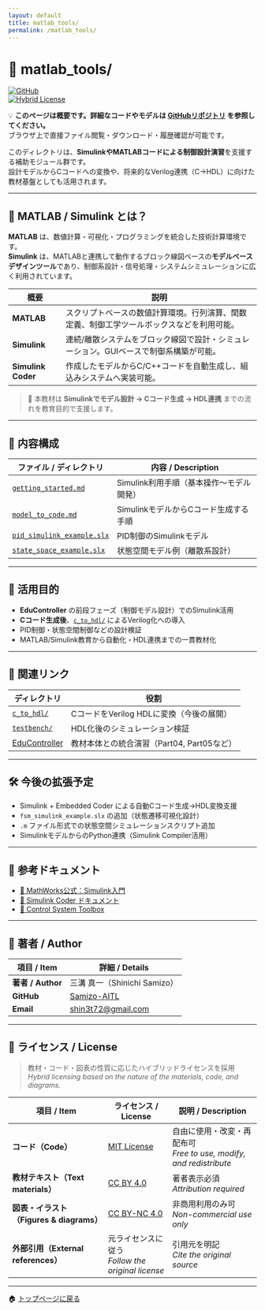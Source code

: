 ```yaml
---
layout: default
title: matlab_tools/
permalink: /matlab_tools/
---
```


# 🧰 matlab_tools/  
[![GitHub](https://img.shields.io/badge/GitHub-Open%20Repo-black?logo=github)](https://github.com/Samizo-AITL/EduController/tree/main/matlab_tools)  
[![Hybrid License](https://img.shields.io/badge/license-Hybrid-blueviolet)](#-ライセンス--license)

💡 **このページは概要です。詳細なコードやモデルは [GitHubリポジトリ](https://github.com/Samizo-AITL/EduController/tree/main/matlab_tools/) を参照してください。**  
ブラウザ上で直接ファイル閲覧・ダウンロード・履歴確認が可能です。

このディレクトリは、**SimulinkやMATLABコードによる制御設計演習**を支援する補助モジュール群です。  
設計モデルからCコードへの変換や、将来的なVerilog連携（C→HDL）に向けた教材基盤としても活用されます。

---

## 📘 MATLAB / Simulink とは？

**MATLAB** は、数値計算・可視化・プログラミングを統合した技術計算環境です。  
**Simulink** は、MATLABと連携して動作するブロック線図ベースの**モデルベースデザインツール**であり、制御系設計・信号処理・システムシミュレーションに広く利用されています。

| 概要 | 説明 |
|------|------|
| **MATLAB** | スクリプトベースの数値計算環境。行列演算、関数定義、制御工学ツールボックスなどを利用可能。 |
| **Simulink** | 連続/離散システムをブロック線図で設計・シミュレーション。GUIベースで制御系構築が可能。 |
| **Simulink Coder** | 作成したモデルからC/C++コードを自動生成し、組込みシステムへ実装可能。 |

> 🎯 本教材は **Simulinkでモデル設計 → Cコード生成 → HDL連携** までの流れを教育目的で支援します。

---

## 📁 内容構成
| ファイル / ディレクトリ | 内容 / Description |
|------------------------|---------------------|
| [`getting_started.md`](https://samizo-aitl.github.io/EduController/matlab_tools/getting_started.html) | Simulink利用手順（基本操作〜モデル開発） |
| [`model_to_code.md`](https://samizo-aitl.github.io/EduController/matlab_tools/model_to_code.html) | SimulinkモデルからCコード生成する手順 |
| [`pid_simulink_example.slx`](https://samizo-aitl.github.io/EduController/matlab_tools/pid_simulink_example.slx) | PID制御のSimulinkモデル |
| [`state_space_example.slx`](https://samizo-aitl.github.io/EduController/matlab_tools/state_space_example.slx) | 状態空間モデル例（離散系設計） |

---

## 🎯 活用目的
- **EduController** の前段フェーズ（制御モデル設計）でのSimulink活用
- **Cコード生成後**、[`c_to_hdl/`](https://samizo-aitl.github.io/EduController/SoC_DesignKit_by_ChatGPT/c_to_hdl/) によるVerilog化への導入
- PID制御・状態空間制御などの設計検証
- MATLAB/Simulink教育から自動化・HDL連携までの一貫教材化

---

## 🔗 関連リンク
| ディレクトリ | 役割 |
|--------------|------|
| [`c_to_hdl/`](https://samizo-aitl.github.io/EduController/SoC_DesignKit_by_ChatGPT/c_to_hdl/) | CコードをVerilog HDLに変換（今後の展開） |
| [`testbench/`](https://samizo-aitl.github.io/EduController/SoC_DesignKit_by_ChatGPT/testbench/) | HDL化後のシミュレーション検証 |
| [EduController](https://samizo-aitl.github.io/EduController/) | 教材本体との統合演習（Part04, Part05など） |

---

## 🛠️ 今後の拡張予定
- Simulink + Embedded Coder による自動Cコード生成→HDL変換支援
- `fsm_simulink_example.slx` の追加（状態遷移可視化設計）
- `.m` ファイル形式での状態空間シミュレーションスクリプト追加
- SimulinkモデルからのPython連携（Simulink Compiler活用）

---

## 📖 参考ドキュメント
- [📘 MathWorks公式：Simulink入門](https://www.mathworks.com/learn/tutorials/simulink-onramp.html)  
- [📘 Simulink Coder ドキュメント](https://www.mathworks.com/products/simulink-coder.html)  
- [📘 Control System Toolbox](https://www.mathworks.com/products/control.html)

---

## 👤 **著者 / Author**
| 項目 / Item | 詳細 / Details |
|-------------|----------------|
| **著者 / Author** | 三溝 真一（Shinichi Samizo） |
| **GitHub** | [Samizo-AITL](https://github.com/Samizo-AITL) |
| **Email** | [shin3t72@gmail.com](mailto:shin3t72@gmail.com) |

---

## 📄 **ライセンス / License**
> 教材・コード・図表の性質に応じたハイブリッドライセンスを採用  
> *Hybrid licensing based on the nature of the materials, code, and diagrams.*

| 項目 / Item | ライセンス / License | 説明 / Description |
|-------------|----------------------|--------------------|
| **コード（Code）** | [MIT License](https://opensource.org/licenses/MIT) | 自由に使用・改変・再配布可<br>*Free to use, modify, and redistribute* |
| **教材テキスト（Text materials）** | [CC BY 4.0](https://creativecommons.org/licenses/by/4.0/) | 著者表示必須<br>*Attribution required* |
| **図表・イラスト（Figures & diagrams）** | [CC BY-NC 4.0](https://creativecommons.org/licenses/by-nc/4.0/) | 非商用利用のみ可<br>*Non-commercial use only* |
| **外部引用（External references）** | 元ライセンスに従う<br>*Follow the original license* | 引用元を明記<br>*Cite the original source* |

---

🏠 [トップページに戻る](https://samizo-aitl.github.io/EduController/)
